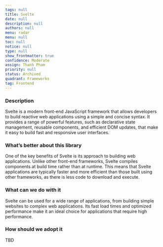 ```yaml
---
tags: null
title: Svelte
date: null
description: null
authors: null
menu: radar
menu: null
toc: null
notice: null
type: null
show_frontmatter: true
confidence: Moderate
assign: Thanh Pham
priority: null
status: Archived
quadrant: Frameworks
tag: Frontend
---
```


<!-- table_of_contents b5b27abc-1254-4e0c-b3a1-e35942966a58 -->

### Description

Svelte is a modern front-end JavaScript framework that allows developers to build reactive web applications using a simple and concise syntax. It provides a range of powerful features, such as declarative state management, reusable components, and efficient DOM updates, that make it easy to build fast and responsive user interfaces.

### What’s better about this library

One of the key benefits of Svelte is its approach to building web applications. Unlike other front-end frameworks, Svelte compiles components at build time rather than at runtime. This means that Svelte applications are typically faster and more efficient than those built using other frameworks, as there is less code to download and execute.

### What can we do with it

Svelte can be used for a wide range of applications, from building simple websites to complex web applications. Its fast load times and optimized performance make it an ideal choice for applications that require high performance.

### How should we adopt it

TBD

<!-- child_database 38ebbb5a-3b98-4eb7-bad4-ff125282b956 -->

